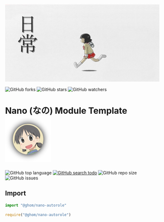 ![nano banner](https://raw.githubusercontent.com/CamilleAbella/Nano/master/assets/images/banner.jpg)

![GitHub forks](https://img.shields.io/github/forks/CamilleAbella/Nano-AutoRole?color=black&logo=github&style=for-the-badge) ![GitHub stars](https://img.shields.io/github/stars/CamilleAbella/Nano-AutoRole?color=black&logo=github&style=for-the-badge) ![GitHub watchers](https://img.shields.io/github/watchers/CamilleAbella/Nano-AutoRole?color=black&logo=github&style=for-the-badge)

# Nano (なの) Module Template ![](https://raw.githubusercontent.com/CamilleAbella/Nano/master/assets/images/logo.png)

![GitHub top language](https://img.shields.io/github/languages/top/CamilleAbella/Nano-AutoRole?color=%23BDB76B&style=plastic)
[![GitHub search todo](https://img.shields.io/github/search/CamilleAbella/Nano-AutoRole/todo?color=%23BDB76B&label=todo%20count&style=plastic)](https://github.com/CamilleAbella/Nano-ReactionRole/search?l=TypeScript&q=todo)
![GitHub repo size](https://img.shields.io/github/repo-size/CamilleAbella/Nano-AutoRole?color=%23BDB76B&label=size&style=plastic)
![GitHub issues](https://img.shields.io/github/issues/CamilleAbella/Nano-AutoRole?color=%23BDB76B&style=plastic)

## Import

```ts
import "@ghom/nano-autorole"
```

```js
require("@ghom/nano-autorole")
```
